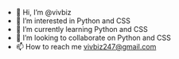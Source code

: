 - 👋 Hi, I’m @vivbiz
- 👀 I’m interested in Python and CSS
- 🌱 I’m currently learning Python and CSS
- 💞️ I’m looking to collaborate on Python and CSS
- 📫 How to reach me vivbiz247@gmail.com

<!---
vivbiz/vivbiz is a ✨ special ✨ repository because its `README.md` (this file) appears on your GitHub profile.
You can click the Preview link to take a look at your changes.
--->
